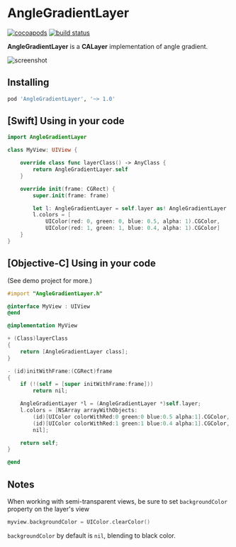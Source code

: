 # AngleGradientLayer

[![cocoapods](https://img.shields.io/cocoapods/v/AngleGradientLayer.svg)](https://cocoapods.org/pods/AngleGradientLayer)
[![build status](https://img.shields.io/travis/paiv/AngleGradientLayer.svg)](https://travis-ci.org/paiv/AngleGradientLayer)

**AngleGradientLayer** is a **CALayer** implementation of angle gradient.

![screenshot](https://github.com/paiv/AngleGradientLayer/raw/master/screenshot.png)

## Installing

```ruby
pod 'AngleGradientLayer', '~> 1.0'
```

## [Swift] Using in your code

```swift
import AngleGradientLayer

class MyView: UIView {

    override class func layerClass() -> AnyClass {
        return AngleGradientLayer.self
    }

    override init(frame: CGRect) {
        super.init(frame: frame)

        let l: AngleGradientLayer = self.layer as! AngleGradientLayer
        l.colors = [
            UIColor(red: 0, green: 0, blue: 0.5, alpha: 1).CGColor,
            UIColor(red: 1, green: 1, blue: 0.4, alpha: 1).CGColor]
    }
}
```

## [Objective-C] Using in your code

(See demo project for more.)

```objective-c
#import "AngleGradientLayer.h"

@interface MyView : UIView
@end

@implementation MyView

+ (Class)layerClass
{
	return [AngleGradientLayer class];
}

- (id)initWithFrame:(CGRect)frame
{
	if (!(self = [super initWithFrame:frame]))
		return nil;

	AngleGradientLayer *l = (AngleGradientLayer *)self.layer;
	l.colors = [NSArray arrayWithObjects:
		(id)[UIColor colorWithRed:0 green:0 blue:0.5 alpha:1].CGColor,
		(id)[UIColor colorWithRed:1 green:1 blue:0.4 alpha:1].CGColor,
		nil];

	return self;
}

@end
```

## Notes

When working with semi-transparent views, be sure to set `backgroundColor` property on the layer's view

```swift
myview.backgroundColor = UIColor.clearColor()
```

`backgroundColor` by default is `nil`, blending to black color.
